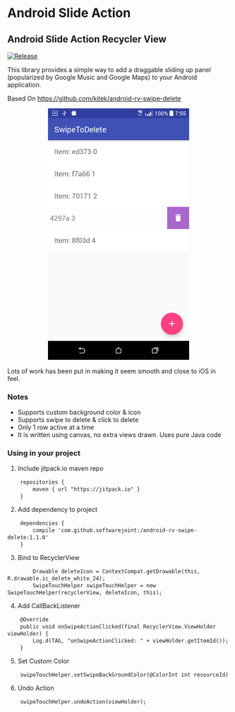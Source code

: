 Android Slide Action
=========================

## Android Slide Action Recycler View

[![Release](https://jitpack.io/v/softwarejoint/android-rv-swipe-delete.svg)](https://jitpack.io/#softwarejoint/android-rv-swipe-delete)

This library provides a simple way to add a draggable sliding up panel (popularized by Google Music and Google Maps) to your Android application.

Based On https://github.com/kitek/android-rv-swipe-delete

<p align="center">
  <img src="/screenshot/device-2018-06-30-075510.png" width="320" title="Example">
</p>

Lots of work has been put in making it seem smooth and close to iOS in feel.

### Notes

* Supports custom background color & icon 
* Supports swipe to delete & click to delete
* Only 1 row active at a time
* It is written using canvas, no extra views drawn. Uses pure Java code

### Using in your project

1. Include jitpack.io maven repo

```
    repositories {
        maven { url "https://jitpack.io" }
    }

```

2. Add dependency to project

```
    dependencies {
	    compile 'com.github.softwarejoint:/android-rv-swipe-delete:1.1.0'
	}

```

3. Bind to RecyclerView

```
        Drawable deleteIcon = ContextCompat.getDrawable(this, R.drawable.ic_delete_white_24);
        SwipeTouchHelper swipeTouchHelper = new SwipeTouchHelper(recyclerView, deleteIcon, this);
```

4. Add CallBackListener

```
    @Override
    public void onSwipeActionClicked(final RecyclerView.ViewHolder viewHolder) {
        Log.d(TAG, "onSwipeActionClicked: " + viewHolder.getItemId());
    }

```

5. Set Custom Color


```
    swipeTouchHelper.setSwipeBackGroundColor(@ColorInt int resourceId) 
```

6. Undo Action

```
    swipeTouchHelper.undoAction(viewHolder);
```